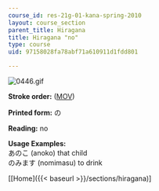 ```yaml
---
course_id: res-21g-01-kana-spring-2010
layout: course_section
parent_title: Hiragana
title: Hiragana "no"
type: course
uid: 97158028fa78abf71a610911d1fdd801

---
```


![0446.gif](/coursemedia/res-21g-01-kana-spring-2010/7ec1e39ab2c16bf5a52261566d61ec2c_0446.gif)

**Stroke order:** ([MOV](http://www.archive.org/download/MITRES21F.01S10_HIRAGANA_CHARACTERS/0446.mov))

**Printed form:** の

**Reading:** no

**Usage Examples:**  
あのこ (anoko) that child  
のみます (nomimasu) to drink

  
\[[Home]({{< baseurl >}}/sections/hiragana)\]